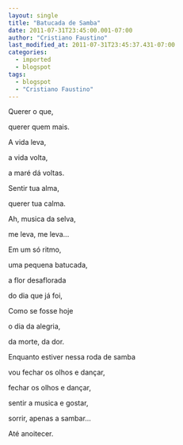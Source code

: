 ```yaml
---
layout: single
title: "Batucada de Samba"
date: 2011-07-31T23:45:00.001-07:00
author: "Cristiano Faustino"
last_modified_at: 2011-07-31T23:45:37.431-07:00
categories:
  - imported
  - blogspot
tags:
  - blogspot
  - "Cristiano Faustino"
---
```


Querer o que,



querer quem mais.



A vida leva,



a vida volta,



a maré dá voltas.







Sentir tua alma,



querer tua calma.



Ah, musica da selva,



me leva, me leva...







Em um só ritmo,



uma pequena batucada,



a flor desaflorada



do dia que já foi,



Como se fosse hoje



o dia da alegria,



da morte, da dor.







Enquanto estiver nessa roda de samba



vou fechar os olhos e dançar,



fechar os olhos e dançar,



sentir a musica e gostar,



sorrir, apenas a sambar...



Até anoitecer.
